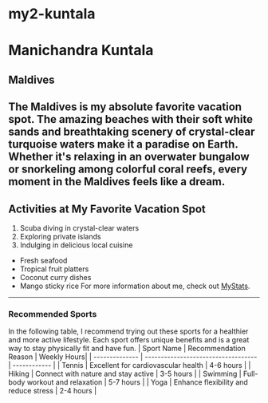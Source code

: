 # my2-kuntala
# Manichandra Kuntala
## Maldives
The Maldives is my absolute favorite vacation spot. The **amazing beaches** with their soft white sands and **breathtaking scenery** of crystal-clear turquoise waters make it a paradise on Earth. Whether it's relaxing in an overwater bungalow or snorkeling among colorful coral reefs, every moment in the Maldives feels like a dream.
------------------------------------------------------------------------------------------------------------------------------------------
## Activities at My Favorite Vacation Spot
1. Scuba diving in crystal-clear waters
2. Exploring private islands
3. Indulging in delicious local cuisine
- Fresh seafood
- Tropical fruit platters
- Coconut curry dishes
- Mango sticky rice
For more information about me, check out [MyStats](MyStats.md).
------------------------------------------------------------------------------------------------------------------------------------------
### Recommended Sports
In the following table, I recommend trying out these sports for a healthier and more active lifestyle. Each sport offers unique benefits and is a great way to stay physically fit and have fun.
  |   Sport Name   |   Recommendation Reason               |  Weekly Hours|
  | -------------- | -----------------------------------   | ------------ |
  | Tennis         | Excellent for cardiovascular health   | 4-6 hours    |
  | Hiking         | Connect with nature and stay active   | 3-5 hours    |
  | Swimming       | Full-body workout and relaxation      | 5-7 hours    |
  | Yoga           | Enhance flexibility and reduce stress | 2-4 hours    |



